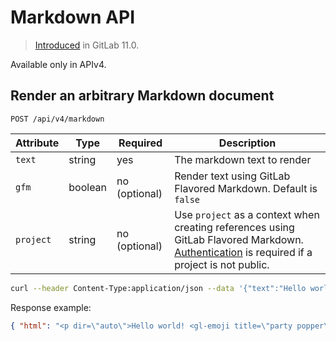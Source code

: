 # Markdown API

> [Introduced][ce-18926] in GitLab 11.0.

Available only in APIv4.

## Render an arbitrary Markdown document

```
POST /api/v4/markdown
```

| Attribute | Type    | Required      | Description                                |
| --------- | ------- | ------------- | ------------------------------------------ |
| `text`    | string  | yes           | The markdown text to render                |
| `gfm`     | boolean | no (optional) | Render text using GitLab Flavored Markdown. Default is `false` |
| `project` | string  | no (optional) | Use `project` as a context when creating references using GitLab Flavored Markdown. [Authentication](README.html#authentication) is required if a project is not public.  |

```bash
curl --header Content-Type:application/json --data '{"text":"Hello world! :tada:", "gfm":true, "project":"group_example/project_example"}' https://gitlab.example.com/api/v4/markdown
```

Response example:

```json
{ "html": "<p dir=\"auto\">Hello world! <gl-emoji title=\"party popper\" data-name=\"tada\" data-unicode-version=\"6.0\">🎉</gl-emoji></p>" }
```

[ce-18926]: https://gitlab.com/gitlab-org/gitlab-foss/merge_requests/18926
